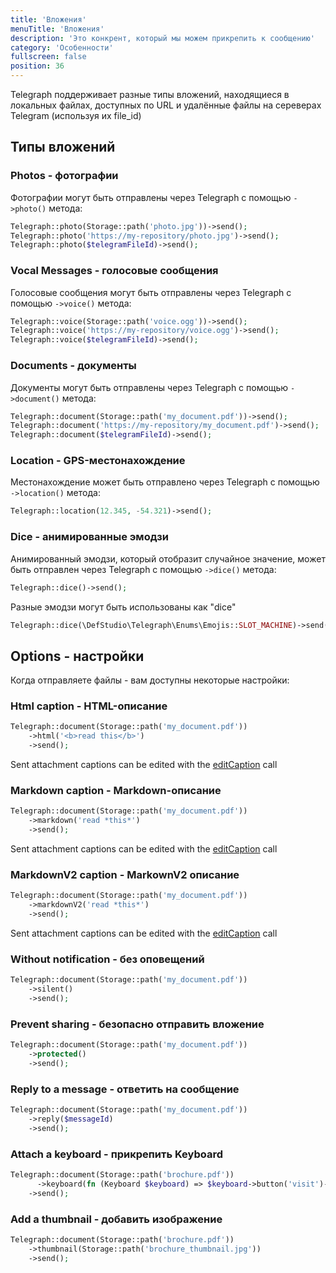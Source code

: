 ```yaml
---
title: 'Вложения' 
menuTitle: 'Вложения' 
description: 'Это конкрент, который мы можем прикрепить к сообщению'
category: 'Особенности' 
fullscreen: false 
position: 36
---
```


Telegraph поддерживает разные типы вложений, находящиеся в локальных файлах, доступных по URL и удалённые файлы на сереверах Telegram (используя их file_id)

## Типы вложений

### Photos - фотографии

Фотографии могут быть отправлены через Telegraph с помощью `->photo()` метода:

```php
Telegraph::photo(Storage::path('photo.jpg'))->send();
Telegraph::photo('https://my-repository/photo.jpg')->send();
Telegraph::photo($telegramFileId)->send();
```


### Vocal Messages - голосовые сообщения

Голосовые сообщения могут быть отправлены через Telegraph с помощью `->voice()` метода:

```php
Telegraph::voice(Storage::path('voice.ogg'))->send();
Telegraph::voice('https://my-repository/voice.ogg')->send();
Telegraph::voice($telegramFileId)->send();
```


### Documents - документы

Документы могут быть отправлены через Telegraph с помощью `->document()` метода:

```php
Telegraph::document(Storage::path('my_document.pdf'))->send();
Telegraph::document('https://my-repository/my_document.pdf')->send();
Telegraph::document($telegramFileId)->send();
```

### Location - GPS-местонахождение

Местонахождение может быть отправлено через Telegraph с помощью `->location()` метода:

```php
Telegraph::location(12.345, -54.321)->send();
```

### Dice - анимированные эмодзи

Анимированный эмодзи, который отобразит случайное значение, может быть отправлен через Telegraph с помощью `->dice()` метода:

```php
Telegraph::dice()->send();
```

Разные эмодзи могут быть использованы как "dice"

```php
Telegraph::dice(\DefStudio\Telegraph\Enums\Emojis::SLOT_MACHINE)->send();
```

## Options - настройки

Когда отправляете файлы - вам доступны некоторые настройки:

### Html caption - HTML-описание

```php
Telegraph::document(Storage::path('my_document.pdf'))
    ->html('<b>read this</b>')
    ->send();
```

<alert type="alert">Sent attachment captions can be edited with the [editCaption](features/telegram-api-calls#editCaption) call</alert>


### Markdown caption - Markdown-описание

```php
Telegraph::document(Storage::path('my_document.pdf'))
    ->markdown('read *this*')
    ->send();
```

<alert type="alert">Sent attachment captions can be edited with the [editCaption](features/telegram-api-calls#editCaption) call</alert>


### MarkdownV2 caption - MarkownV2 описание

```php
Telegraph::document(Storage::path('my_document.pdf'))
    ->markdownV2('read *this*')
    ->send();
```

<alert type="alert">Sent attachment captions can be edited with the [editCaption](features/telegram-api-calls#editCaption) call</alert>


### Without notification - без оповещений

```php
Telegraph::document(Storage::path('my_document.pdf'))
    ->silent()
    ->send();
```

### Prevent sharing - безопасно отправить вложение

```php
Telegraph::document(Storage::path('my_document.pdf'))
    ->protected()
    ->send();
```

### Reply to a message - ответить на сообщение

```php
Telegraph::document(Storage::path('my_document.pdf'))
    ->reply($messageId)
    ->send();
```

### Attach a keyboard - прикрепить Keyboard

```php
Telegraph::document(Storage::path('brochure.pdf'))
      ->keyboard(fn (Keyboard $keyboard) => $keyboard->button('visit')->url('https://defstudio.it'))
    ->send();
```

### Add a thumbnail - добавить изображение

```php
Telegraph::document(Storage::path('brochure.pdf'))
    ->thumbnail(Storage::path('brochure_thumbnail.jpg'))
    ->send();
```
